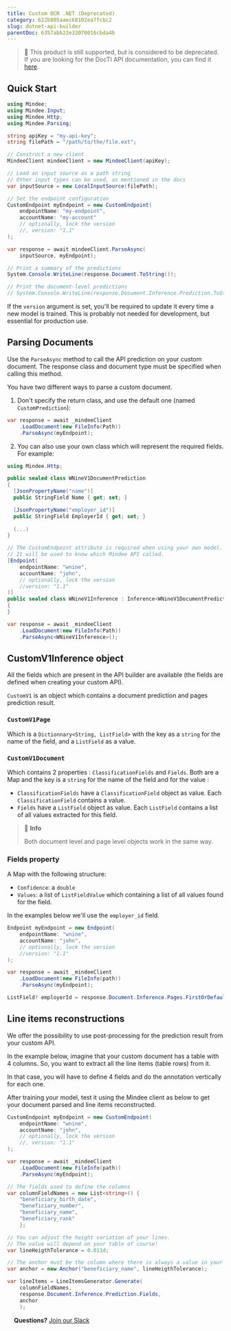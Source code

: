 ```yaml
---
title: Custom OCR .NET (Deprecated)
category: 622b805aaec68102ea7fcbc2
slug: dotnet-api-builder
parentDoc: 6357abb22e33070016cbda4b
---
```

> 🚧 This product is still supported, but is considered to be deprecated. If you are looking for the DocTI API documentation, you can find it [here](https://developers.mindee.com/docs/dotnet-generated-ocr).

## Quick Start

```csharp
using Mindee;
using Mindee.Input;
using Mindee.Http;
using Mindee.Parsing;

string apiKey = "my-api-key";
string filePath = "/path/to/the/file.ext";

// Construct a new client
MindeeClient mindeeClient = new MindeeClient(apiKey);

// Load an input source as a path string
// Other input types can be used, as mentioned in the docs
var inputSource = new LocalInputSource(filePath);

// Set the endpoint configuration
CustomEndpoint myEndpoint = new CustomEndpoint(
    endpointName: "my-endpoint",
    accountName: "my-account"
    // optionally, lock the version
    //, version: "1.1"
);

var response = await mindeeClient.ParseAsync(
    inputSource, myEndpoint);

// Print a summary of the predictions
System.Console.WriteLine(response.Document.ToString());

// Print the document-level predictions
// System.Console.WriteLine(response.Document.Inference.Prediction.ToString());
```

If the `version` argument is set, you'll be required to update it every time a new model is trained.
This is probably not needed for development, but essential for production use.

## Parsing Documents
Use the `ParseAsync` method to call the API prediction on your custom document.
The response class and document type must be specified when calling this method.

You have two different ways to parse a custom document.

1. Don't specify the return class, and use the default one (named ``CustomPrediction``):
```csharp
var response = await _mindeeClient
    .LoadDocument(new FileInfo(Path))
    .ParseAsync(myEndpoint);
```

2. You can also use your own class which will represent the required fields. For example:
```csharp
using Mindee.Http;

public sealed class WNineV1DocumentPrediction
{
  [JsonPropertyName("name")]
  public StringField Name { get; set; }

  [JsonPropertyName("employer_id")]
  public StringField EmployerId { get; set; }
  
  (...)
}

// The CustomEndpoint attribute is required when using your own model.
// It will be used to know which Mindee API called.
[Endpoint(
    endpointName: "wnine",
    accountName: "john",
    // optionally, lock the version
    //version: "1.1"
)]
public sealed class WNineV1Inference : Inference<WNineV1DocumentPrediction, WNineV1DocumentPrediction>
{
}

var response = await _mindeeClient
    .LoadDocument(new FileInfo(Path))
    .ParseAsync<WNineV1Inference>();
```

## CustomV1Inference object
All the fields which are present in the API builder 
are available (the fields are defined when creating your custom API).

`CustomV1` is an object which contains a document prediction and pages prediction result.
### `CustomV1Page` 
Which is a `Dictionnary<String, ListField>` with the key as a `string` for the name of the field, and a `ListField` as a value.

### `CustomV1Document` 
Which contains 2 properties : `ClassificationFields` and `Fields`. 
Both are a Map and the key is a `string` for the name of the field and for the value :
* `ClassificationFields` have a `ClassificationField` object as value. Each `ClassificationField` contains a value.
* `Fields` have a `ListField` object as value. Each `ListField` contains a list of all values extracted for this field.

> 📘 **Info**
>
> Both document level and page level objects work in the same way.


### Fields property
A Map with the following structure:
* `Confidence`: a `double`
* `Values`: a list of `ListFieldValue` which containing a list of all values found for the field.

In the examples below we'll use the `employer_id` field.

```csharp
Endpoint myEndpoint = new Endpoint(
    endpointName: "wnine",
    accountName: "john",
    // optionally, lock the version
    //version: "1.1"
);

var response = await _mindeeClient
    .LoadDocument(new FileInfo(path))
    .ParseAsync(myEndpoint);

ListField? employerId = response.Document.Inference.Pages.FirstOrDefault()?.Prediction.GetValueOrDefault("employer_id");
```

## Line items reconstructions
We offer the possibility to use post-processing for the prediction result from your custom API.
 
In the example below, imagine that your custom document has a table with 4 columns.
So, you want to extract all the line items (table rows) from it.

In that case, you will have to define 4 fields and do the annotation vertically for each one.

After training your model, test it using the Mindee client as below to get your document parsed and line items reconstructed.

```csharp
CustomEndpoint myEndpoint = new CustomEndpoint(
    endpointName: "wnine",
    accountName: "john",
    // optionally, lock the version
    //, version: "1.1"
);

var response = await _mindeeClient
    .LoadDocument(new FileInfo(path))
    .ParseAsync(myEndpoint);

// The fields used to define the columns
var columnFieldNames = new List<string>() {
    "beneficiary_birth_date",
    "beneficiary_number",
    "beneficiary_name",
    "beneficiary_rank"
    };

// You can adjust the height variation of your lines.
// The value will depend on your table of course!
var lineHeigthTolerance = 0.011d;

// The anchor must be the column where there is always a value in your table. 
var anchor = new Anchor("beneficiary_name", lineHeigthTolerance);

var lineItems = LineItemsGenerator.Generate(
    columnFieldNames,
    response.Document.Inference.Prediction.Fields,
    anchor
    ); 
```

&nbsp;
&nbsp;
**Questions?**
[Join our Slack](https://join.slack.com/t/mindee-community/shared_invite/zt-1jv6nawjq-FDgFcF2T5CmMmRpl9LLptw)
